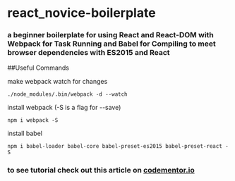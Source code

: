 # react_novice-boilerplate

### a beginner boilerplate for using React and React-DOM with Webpack for Task Running and Babel for Compiling to meet browser dependencies with ES2015 and React

##Useful Commands

make webpack watch for changes
```
./node_modules/.bin/webpack -d --watch
```

install webpack (-S is a flag for --save)
```
npm i webpack -S
```

install babel
```
npm i babel-loader babel-core babel-preset-es2015 babel-preset-react -S
```

### to see tutorial check out this article on [codementor.io](https://www.codementor.io/tamizhvendan/beginner-guide-setup-reactjs-environment-npm-babel-6-webpack-du107r9zr)
